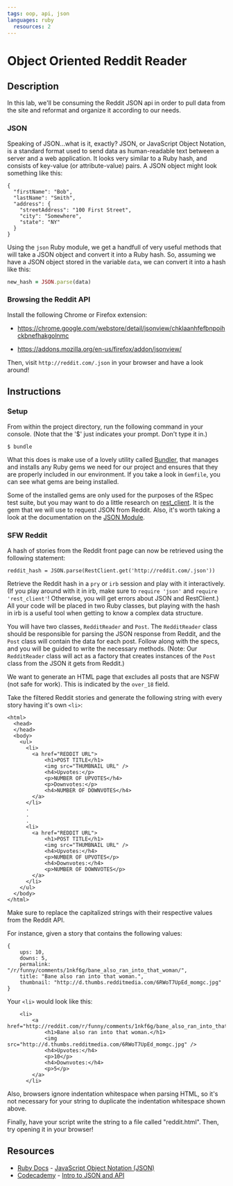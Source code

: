 ```yaml
---
tags: oop, api, json
languages: ruby
  resources: 2
---
```


# Object Oriented Reddit Reader

## Description

In this lab, we'll be consuming the Reddit JSON api in order to pull data from
the site and reformat and organize it according to our needs.

### JSON

Speaking of JSON...what is it, exactly? JSON, or JavaScript Object Notation, is a
standard format used to send data as human-readable text between a server and a web
application. It looks very similar to a Ruby hash, and consists of key-value (or
attribute-value) pairs. A JSON object might look something like this:

```
{
  "firstName": "Bob",
  "lastName": "Smith",
  "address": {
    "streetAddress": "100 First Street",
    "city": "Somewhere",
    "state": "NY"
  }
}
```

Using the `json` Ruby module, we get a handfull of very useful methods that will take
a JSON object and convert it into a Ruby hash. So, assuming we have a JSON object
stored in the variable `data`, we can convert it into a hash like this:

```ruby
new_hash = JSON.parse(data)
```

### Browsing the Reddit API

Install the following Chrome or Firefox extension:

* https://chrome.google.com/webstore/detail/jsonview/chklaanhfefbnpoihckbnefhakgolnmc

* https://addons.mozilla.org/en-us/firefox/addon/jsonview/

Then, visit `http://reddit.com/.json` in your browser and have a look around!

## Instructions

### Setup

From within the project directory, run the following command in your console. (Note
that the '$' just indicates your prompt. Don't type it in.)

```bash
$ bundle
```

What this does is make use of a lovely utility called [Bundler](http://bundler.io/), 
that manages and installs any Ruby gems we need for our project and ensures that 
they are properly included in our environment. If you take a look in `Gemfile`, 
you can see what gems are being installed.

Some of the installed gems are only used for the purposes of the RSpec test suite, but you may want to do a little research on [rest_client](https://github.com/rest-client/rest-client). It is the gem that we will use to request JSON from Reddit. Also, it's worth taking a look at the documentation on the [JSON Module](http://www.ruby-doc.org/stdlib-2.1.0/libdoc/json/rdoc/JSON.html).

### SFW Reddit

A hash of stories from the Reddit front page can now be retrieved using the following statement:

`reddit_hash = JSON.parse(RestClient.get('http://reddit.com/.json'))`

Retrieve the Reddit hash in a `pry` or `irb` session and play with it interactively.
(If you play around with it in irb, make sure to `require 'json'` and `require 'rest_client'`! Otherwise, you will get errors about JSON and RestClient.) All your code will
be placed in two Ruby classes, but playing with the hash in irb is a useful tool when
getting to know a complex data structure.

You will have two classes, `RedditReader` and `Post`. The `RedditReader` class should be responsible for parsing the JSON response from Reddit, and the `Post` class will contain the data for each post. Follow along with the specs, and you will be guided to write the necessary methods. (Note: Our `RedditReader` class will act as a factory that creates instances of the `Post` class from the JSON it gets from Reddit.)

We want to generate an HTML page that excludes all posts that are NSFW (not safe for work).
This is indicated by the `over_18` field.

Take the filtered Reddit stories and generate the following string with every story having it's own `<li>`:

    <html>
      <head>
      </head>
      <body>
        <ul>
          <li>
            <a href="REDDIT URL">
                <h1>POST TITLE</h1>
                <img src="THUMBNAIL URL" />
                <h4>Upvotes:</p>
                <p>NUMBER OF UPVOTES</h4>
                <p>Downvotes:</p>
                <h4>NUMBER OF DOWNVOTES</h4>
            </a>
          </li>
          .
          .
          .
          <li>
            <a href="REDDIT URL">
                <h1>POST TITLE</h1>
                <img src="THUMBNAIL URL" />
                <h4>Upvotes:</h4>
                <p>NUMBER OF UPVOTES</p>
                <h4>Downvotes:</h4>
                <p>NUMBER OF DOWNVOTES</p>
            </a>
          </li>
        </ul>
      </body>
    </html>
    

Make sure to replace the capitalized strings with their respective values from the Reddit API.

For instance, given a story that contains the following values:

    { 
        ups: 10, 
        downs: 5, 
        permalink: "/r/funny/comments/1nkf6g/bane_also_ran_into_that_woman/",
        title: "Bane also ran into that woman.",
        thumbnail: "http://d.thumbs.redditmedia.com/6RWoT7UpEd_momgc.jpg"
    }
    
Your `<li>` would look like this:

        <li>
            <a href="http://reddit.com/r/funny/comments/1nkf6g/bane_also_ran_into_that_woman/">
                <h1>Bane also ran into that woman.</h1>
                <img src="http://d.thumbs.redditmedia.com/6RWoT7UpEd_momgc.jpg" />
                <h4>Upvotes:</h4>
                <p>10</p>
                <h4>Downvotes:</h4>
                <p>5</p>
            </a>
          </li>

Also, browsers ignore indentation whitespace when parsing HTML, so it's not necessary
for your string to duplicate the indentation whitespace shown above.
    
Finally, have your script write the string to a file called "reddit.html". Then, 
try opening it in your browser!
## Resources
* [Ruby Docs](http://www.ruby-doc.org/) - [JavaScript Object Notation (JSON)](http://www.ruby-doc.org/stdlib-2.1.0/libdoc/json/rdoc/JSON.html)
* [Codecademy](http://www.codecademy.com/) - [Intro to JSON and API](http://www.codecademy.com/courses/twin-acronyms/0/1)
